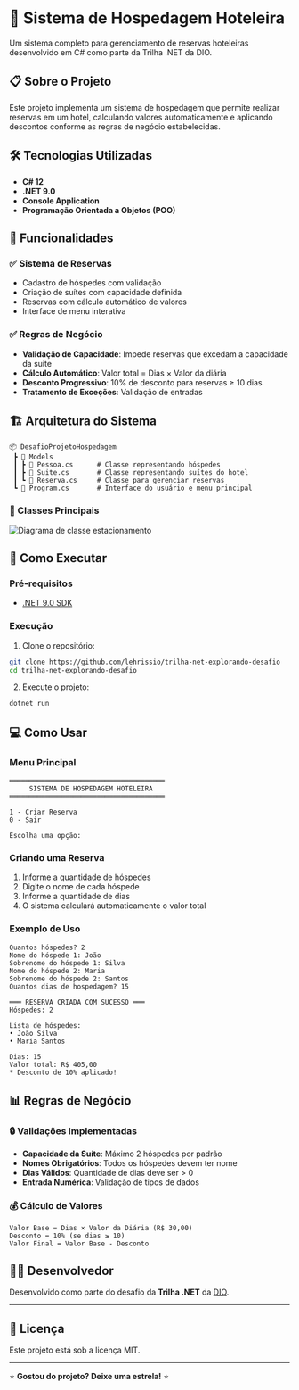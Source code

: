 # 🏨 Sistema de Hospedagem Hoteleira

Um sistema completo para gerenciamento de reservas hoteleiras desenvolvido em C# como parte da Trilha .NET da DIO.

## 📋 Sobre o Projeto

Este projeto implementa um sistema de hospedagem que permite realizar reservas em um hotel, calculando valores automaticamente e aplicando descontos conforme as regras de negócio estabelecidas.

## 🛠️ Tecnologias Utilizadas

- **C# 12**
- **.NET 9.0**
- **Console Application**
- **Programação Orientada a Objetos (POO)**

## 🎯 Funcionalidades

### ✅ Sistema de Reservas
- Cadastro de hóspedes com validação
- Criação de suítes com capacidade definida
- Reservas com cálculo automático de valores
- Interface de menu interativa

### ✅ Regras de Negócio
- **Validação de Capacidade**: Impede reservas que excedam a capacidade da suíte
- **Cálculo Automático**: Valor total = Dias × Valor da diária
- **Desconto Progressivo**: 10% de desconto para reservas ≥ 10 dias
- **Tratamento de Exceções**: Validação de entradas

## 🏗️ Arquitetura do Sistema

```
📦 DesafioProjetoHospedagem
 ┣ 📂 Models
 ┃ ┣ 📄 Pessoa.cs      # Classe representando hóspedes
 ┃ ┣ 📄 Suite.cs       # Classe representando suítes do hotel
 ┃ ┗ 📄 Reserva.cs     # Classe para gerenciar reservas
 ┗ 📄 Program.cs       # Interface do usuário e menu principal
```

### 🔧 Classes Principais

![Diagrama de classe estacionamento](diagrama_classe_hotel.png)

## 🚀 Como Executar

### Pré-requisitos
- [.NET 9.0 SDK](https://dotnet.microsoft.com/download/dotnet/9.0)

### Execução
1. Clone o repositório:
```bash
git clone https://github.com/lehrissio/trilha-net-explorando-desafio
cd trilha-net-explorando-desafio
```

2. Execute o projeto:
```bash
dotnet run
```

## 💻 Como Usar

### Menu Principal
```
═══════════════════════════════════════
     SISTEMA DE HOSPEDAGEM HOTELEIRA    
═══════════════════════════════════════

1 - Criar Reserva
0 - Sair

Escolha uma opção:
```

### Criando uma Reserva
1. Informe a quantidade de hóspedes
2. Digite o nome de cada hóspede
3. Informe a quantidade de dias
4. O sistema calculará automaticamente o valor total

### Exemplo de Uso
```
Quantos hóspedes? 2
Nome do hóspede 1: João
Sobrenome do hóspede 1: Silva
Nome do hóspede 2: Maria
Sobrenome do hóspede 2: Santos
Quantos dias de hospedagem? 15

═══ RESERVA CRIADA COM SUCESSO ═══
Hóspedes: 2

Lista de hóspedes:
• João Silva
• Maria Santos

Dias: 15
Valor total: R$ 405,00
* Desconto de 10% aplicado!
```

## 📊 Regras de Negócio

### 🔒 Validações Implementadas
- **Capacidade da Suíte**: Máximo 2 hóspedes por padrão
- **Nomes Obrigatórios**: Todos os hóspedes devem ter nome
- **Dias Válidos**: Quantidade de dias deve ser > 0
- **Entrada Numérica**: Validação de tipos de dados

### 💰 Cálculo de Valores
```
Valor Base = Dias × Valor da Diária (R$ 30,00)
Desconto = 10% (se dias ≥ 10)
Valor Final = Valor Base - Desconto
```

## 👨‍💻 Desenvolvedor

Desenvolvido como parte do desafio da **Trilha .NET** da [DIO](https://www.dio.me).

---

## 📄 Licença

Este projeto está sob a licença MIT.

---

⭐ **Gostou do projeto? Deixe uma estrela!** ⭐

